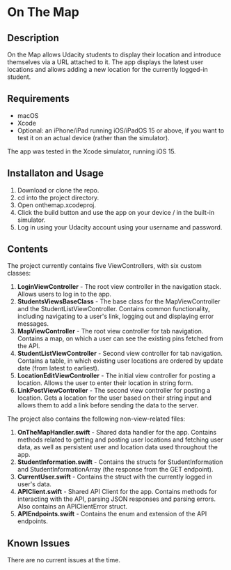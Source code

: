 #  On The Map

## Description

On the Map allows Udacity students to display their location and introduce themselves via a URL attached to it. The app displays the latest user locations and allows adding a new location for the currently logged-in student.

## Requirements

- macOS
- Xcode
- Optional: an iPhone/iPad running iOS/iPadOS 15 or above, if you want to test it on an actual device (rather than the simulator).

The app was tested in the Xcode simulator, running iOS 15.

## Installaton and Usage

1. Download or clone the repo.
2. cd into the project directory.
3. Open onthemap.xcodeproj.
4. Click the build button and use the app on your device / in the built-in simulator.
5. Log in using your Udacity account using your username and password.

## Contents

The project currently contains five ViewControllers, with six custom classes:

1. **LoginViewController** - The root view controller in the navigation stack. Allows users to log in to the app.
2. **StudentsViewsBaseClass** - The base class for the MapViewController and the StudentListViewController. Contains common functionality, including navigating to a user's link, logging out and displaying error messages.
3. **MapViewController** - The root view controller for tab navigation. Contains a map, on which a user can see the existing pins fetched from the API.
4. **StudentListViewController** - Second view controller for tab navigation. Contains a table, in which existing user locations are ordered by update date (from latest to earliest).
5. **LocationEditViewController** - The initial view controller for posting a location. Allows the user to enter their location in string form.
6. **LinkPostViewController** - The second view controller for posting a location. Gets a location for the user based on their string input and allows them to add a link before sending the data to the server.

The project also contains the following non-view-related files:

1. **OnTheMapHandler.swift** - Shared data handler for the app. Contains methods related to getting and posting user locations and fetching user data, as well as persistent user and location data used throughout the app.
2. **StudentInformation.swift** - Contains the structs for StudentInformation and StudentInformationArray (the response from the GET endpoint).
3. **CurrentUser.swift** - Contains the struct with the currently logged in user's data.
4. **APIClient.swift** - Shared API Client for the app. Contains methods for interacting with the API, parsing JSON responses and parsing errors. Also contains an APIClientError struct.
5. **APIEndpoints.swift** - Contains the enum and extension of the API endpoints.

## Known Issues

There are no current issues at the time.
